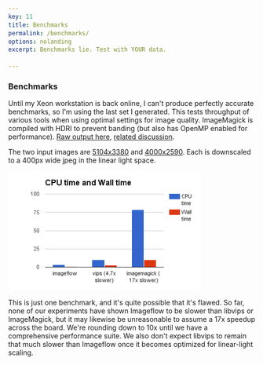 ```yaml
---
key: 11
title: Benchmarks
permalink: /benchmarks/
options: nolanding
excerpt: Benchmarks lie. Test with YOUR data.

---
```



### Benchmarks

Until my Xeon workstation is back online, I can't produce perfectly accurate benchmarks, so I'm using the last set I generated. This tests throughput of various tools when using optimal settings for image quality. ImageMagick is compiled with HDRI to prevent banding (but also has OpenMP enabled for performance). [Raw output here](https://gist.github.com/nathanaeljones/7808d4ba10b8a6f8d3d30e5c8e14b47a), [related discussion](https://github.com/jcupitt/libvips/issues/416).

The two input images are [5104x3380](https://s3-us-west-2.amazonaws.com/imageflow-resources/test_inputs/u1.jpg) and [4000x2590](https://s3-us-west-2.amazonaws.com/imageflow-resources/test_inputs/u6.jpg). Each is downscaled to a 400px wide jpeg in the linear light space. 

![](/images/bench1.png)

This is just one benchmark, and it's quite possible that it's flawed. So far, none of our experiments have shown Imageflow to be slower than libvips or ImageMagick, but it may likewise be unreasonable to assume a 17x speedup across the board. We're rounding down to 10x until we have a comprehensive performance suite. We also don't expect libvips to remain that much slower than Imageflow once it becomes optimized for linear-light scaling. 

